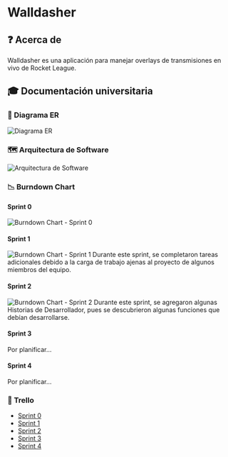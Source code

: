 # Walldasher

## ❓ Acerca de

Walldasher es una aplicación para manejar overlays de transmisiones en vivo de Rocket League.

## 🎓 Documentación universitaria

### 🏢 Diagrama ER
![Diagrama ER](https://github.com/user-attachments/assets/c3a1efb3-ee6e-4a56-ab41-ae97313dd7da)

### 🗺️ Arquitectura de Software
![Arquitectura de Software](https://github.com/user-attachments/assets/9e808fc7-7f58-473d-abbf-70a8e8133f29)

### 📉 Burndown Chart

#### Sprint 0
![Burndown Chart - Sprint 0](https://github.com/user-attachments/assets/b7b8f650-2fc3-44f9-b421-aff26b21466d)

#### Sprint 1
![Burndown Chart - Sprint 1](https://github.com/user-attachments/assets/a39286a5-5d31-47b2-bfab-e9b15c2d2810)
Durante este sprint, se completaron tareas adicionales debido a la carga de trabajo ajenas al proyecto de algunos miembros del equipo.

#### Sprint 2
![Burndown Chart - Sprint 2](https://github.com/user-attachments/assets/63a6a2ef-60a4-44d4-ae64-b5b2dbe0aae9)
Durante este sprint, se agregaron algunas Historias de Desarrollador, pues se descubrieron algunas funciones que debían desarrollarse.

#### Sprint 3
Por planificar...

#### Sprint 4
Por planificar...

### 📆 Trello

- [Sprint 0](https://trello.com/b/svkNXYpm/walldasher-sprint-0)
- [Sprint 1](https://trello.com/b/P50aByui/walldasher-sprint-1)
- [Sprint 2](https://trello.com/b/SgZbfFUq/walldasher-sprint-2)
- [Sprint 3](https://trello.com/b/l5LfAKQE/walldasher-sprint-3)
- [Sprint 4](https://trello.com/b/EIXGv8kT/walldasher-sprint-4)
